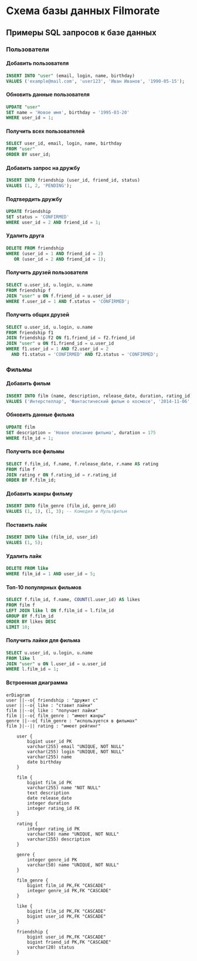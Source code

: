 # Схема базы данных Filmorate

## Примеры SQL запросов к базе данных

### Пользователи
#### Добавить пользователя
```sql
INSERT INTO "user" (email, login, name, birthday)
VALUES ('example@mail.com', 'user123', 'Иван Иванов', '1990-05-15');
```

#### Обновить данные пользователя
```sql
UPDATE "user"
SET name = 'Новое имя', birthday = '1995-03-20'
WHERE user_id = 1;
```

#### Получить всех пользователей
```sql
SELECT user_id, email, login, name, birthday 
FROM "user"
ORDER BY user_id;
```

#### Добавить запрос на дружбу
```sql
INSERT INTO friendship (user_id, friend_id, status)
VALUES (1, 2, 'PENDING');
```

#### Подтвердить дружбу
```sql
UPDATE friendship
SET status = 'CONFIRMED'
WHERE user_id = 2 AND friend_id = 1;
```

#### Удалить друга
```sql
DELETE FROM friendship
WHERE (user_id = 1 AND friend_id = 2)
   OR (user_id = 2 AND friend_id = 1);
```

#### Получить друзей пользователя
```sql
SELECT u.user_id, u.login, u.name
FROM friendship f
JOIN "user" u ON f.friend_id = u.user_id
WHERE f.user_id = 1 AND f.status = 'CONFIRMED';
```

#### Получить общих друзей
```sql
SELECT u.user_id, u.login, u.name
FROM friendship f1
JOIN friendship f2 ON f1.friend_id = f2.friend_id
JOIN "user" u ON f1.friend_id = u.user_id
WHERE f1.user_id = 1 AND f2.user_id = 2
  AND f1.status = 'CONFIRMED' AND f2.status = 'CONFIRMED';
```

### Фильмы
#### Добавить фильм
```sql
INSERT INTO film (name, description, release_date, duration, rating_id)
VALUES ('Интерстеллар', 'Фантастический фильм о космосе', '2014-11-06', 169, 3);
```

#### Обновить данные фильма
```sql
UPDATE film
SET description = 'Новое описание фильма', duration = 175
WHERE film_id = 1;
```

#### Получить все фильмы
```sql
SELECT f.film_id, f.name, f.release_date, r.name AS rating
FROM film f
JOIN rating r ON f.rating_id = r.rating_id
ORDER BY f.film_id;
```

#### Добавить жанры фильму
```sql
INSERT INTO film_genre (film_id, genre_id)
VALUES (1, 1), (1, 3); -- Комедия и Мультфильм
```

#### Поставить лайк
```sql
INSERT INTO like (film_id, user_id)
VALUES (1, 5);
```

#### Удалить лайк
```sql
DELETE FROM like
WHERE film_id = 1 AND user_id = 5;
```

#### Топ-10 популярных фильмов
```sql
SELECT f.film_id, f.name, COUNT(l.user_id) AS likes
FROM film f
LEFT JOIN like l ON f.film_id = l.film_id
GROUP BY f.film_id
ORDER BY likes DESC
LIMIT 10;
```

#### Получить лайки для фильма
```sql
SELECT u.user_id, u.login, u.name
FROM like l
JOIN "user" u ON l.user_id = u.user_id
WHERE l.film_id = 1;
```

#### Встроенная диаграмма
```mermaid
erDiagram
user ||--o{ friendship : "дружит с"
user ||--o{ like : "ставит лайки"
film ||--o{ like : "получает лайки"
film ||--o{ film_genre : "имеет жанры"
genre ||--o{ film_genre : "используется в фильмах"
film }|--|| rating : "имеет рейтинг"

    user {
        bigint user_id PK
        varchar(255) email "UNIQUE, NOT NULL"
        varchar(255) login "UNIQUE, NOT NULL"
        varchar(255) name
        date birthday
    }
    
    film {
        bigint film_id PK
        varchar(255) name "NOT NULL"
        text description
        date release_date
        integer duration
        integer rating_id FK
    }
    
    rating {
        integer rating_id PK
        varchar(50) name "UNIQUE, NOT NULL"
        varchar(255) description
    }
    
    genre {
        integer genre_id PK
        varchar(50) name "UNIQUE, NOT NULL"
    }
    
    film_genre {
        bigint film_id PK,FK "CASCADE"
        integer genre_id PK,FK "CASCADE"
    }
    
    like {
        bigint film_id PK,FK "CASCADE"
        bigint user_id PK,FK "CASCADE"
    }
    
    friendship {
        bigint user_id PK,FK "CASCADE"
        bigint friend_id PK,FK "CASCADE"
        varchar(20) status
    }
